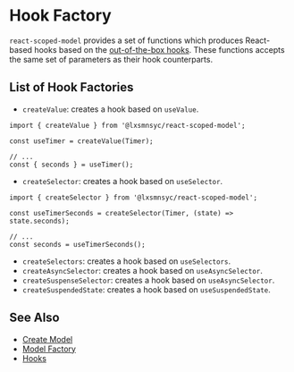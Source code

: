 # Hook Factory

`react-scoped-model` provides a set of functions which produces React-based hooks based on the [out-of-the-box hooks](hooks/README.md). These functions accepts the same set of parameters as their hook counterparts.

## List of Hook Factories

- `createValue`: creates a hook based on `useValue`.
```tsx
import { createValue } from '@lxsmnsyc/react-scoped-model';

const useTimer = createValue(Timer);

// ...
const { seconds } = useTimer();
```

- `createSelector`: creates a hook based on `useSelector`.

```tsx
import { createSelector } from '@lxsmnsyc/react-scoped-model';

const useTimerSeconds = createSelector(Timer, (state) => state.seconds);

// ...
const seconds = useTimerSeconds();
```

- `createSelectors`: creates a hook based on `useSelectors`.
- `createAsyncSelector`: creates a hook based on `useAsyncSelector`.
- `createSuspenseSelector`: creates a hook based on `useAsyncSelector`.
- `createSuspendedState`: creates a hook based on `useSuspendedState`.

## See Also
- [Create Model](/create-model.md)
- [Model Factory](/model-factory.md)
- [Hooks](/hooks/README.md)